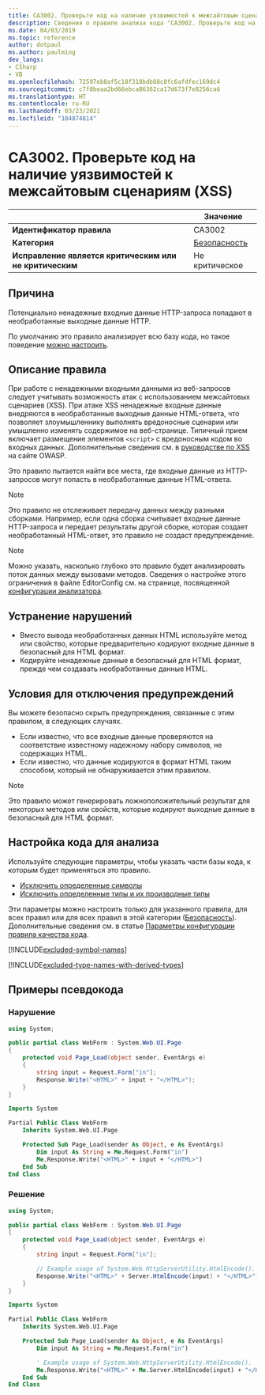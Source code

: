 ```yaml
---
title: CA3002. Проверьте код на наличие уязвимостей к межсайтовым сценариям (XSS) (анализ кода)
description: Сведения о правиле анализа кода "CA3002. Проверьте код на наличие уязвимостей к межсайтовым сценариям (XSS)"
ms.date: 04/03/2019
ms.topic: reference
author: dotpaul
ms.author: paulming
dev_langs:
- CSharp
- VB
ms.openlocfilehash: 72597eb8af5c18f318bdb88c8fc6afdfec169dc4
ms.sourcegitcommit: c7f0beaa2bd66ebca86362ca17d673f7e8256ca6
ms.translationtype: HT
ms.contentlocale: ru-RU
ms.lasthandoff: 03/23/2021
ms.locfileid: "104874814"
---
```

# <a name="ca3002-review-code-for-xss-vulnerabilities"></a>CA3002. Проверьте код на наличие уязвимостей к межсайтовым сценариям (XSS)

| | Значение |
|-|-|
| **Идентификатор правила** |CA3002|
| **Категория** |[Безопасность](security-warnings.md)|
| **Исправление является критическим или не критическим** |Не критическое|

## <a name="cause"></a>Причина

Потенциально ненадежные входные данные HTTP-запроса попадают в необработанные выходные данные HTTP.

По умолчанию это правило анализирует всю базу кода, но такое поведение [можно настроить](#configure-code-to-analyze).

## <a name="rule-description"></a>Описание правила

При работе с ненадежными входными данными из веб-запросов следует учитывать возможность атак с использованием межсайтовых сценариев (XSS). При атаке XSS ненадежные входные данные внедряются в необработанные выходные данные HTML-ответа, что позволяет злоумышленнику выполнять вредоносные сценарии или умышленно изменять содержимое на веб-странице. Типичный прием включает размещение элементов `<script>` с вредоносным кодом во входных данных. Дополнительные сведения см. в [руководстве по XSS](https://www.owasp.org/index.php/Cross-site_Scripting_(XSS)) на сайте OWASP.

Это правило пытается найти все места, где входные данные из HTTP-запросов могут попасть в необработанные данные HTML-ответа.

> [!NOTE]
> Это правило не отслеживает передачу данных между разными сборками. Например, если одна сборка считывает входные данные HTTP-запроса и передает результаты другой сборке, которая создает необработанный HTML-ответ, это правило не создаст предупреждение.

> [!NOTE]
> Можно указать, насколько глубоко это правило будет анализировать поток данных между вызовами методов. Сведения о настройке этого ограничения в файле EditorConfig см. на странице, посвященной [конфигурации анализатора](https://github.com/dotnet/roslyn-analyzers/blob/main/docs/Analyzer%20Configuration.md#dataflow-analysis).

## <a name="how-to-fix-violations"></a>Устранение нарушений

- Вместо вывода необработанных данных HTML используйте метод или свойство, которые предварительно кодируют входные данные в безопасный для HTML формат.
- Кодируйте ненадежные данные в безопасный для HTML формат, прежде чем создавать необработанные данные HTML.

## <a name="when-to-suppress-warnings"></a>Условия для отключения предупреждений

Вы можете безопасно скрыть предупреждения, связанные с этим правилом, в следующих случаях.

- Если известно, что все входные данные проверяются на соответствие известному надежному набору символов, не содержащих HTML.
- Если известно, что данные кодируются в формат HTML таким способом, который не обнаруживается этим правилом.

> [!NOTE]
> Это правило может генерировать ложноположительный результат для некоторых методов или свойств, которые кодируют выходные данные в безопасный для HTML формат.

## <a name="configure-code-to-analyze"></a>Настройка кода для анализа

Используйте следующие параметры, чтобы указать части базы кода, к которым будет применяться это правило.

- [Исключить определенные символы](#exclude-specific-symbols)
- [Исключить определенные типы и их производные типы](#exclude-specific-types-and-their-derived-types)

Эти параметры можно настроить только для указанного правила, для всех правил или для всех правил в этой категории ([Безопасность](security-warnings.md)). Дополнительные сведения см. в статье [Параметры конфигурации правила качества кода](../code-quality-rule-options.md).

[!INCLUDE[excluded-symbol-names](~/includes/code-analysis/excluded-symbol-names.md)]

[!INCLUDE[excluded-type-names-with-derived-types](~/includes/code-analysis/excluded-type-names-with-derived-types.md)]

## <a name="pseudo-code-examples"></a>Примеры псевдокода

### <a name="violation"></a>Нарушение

```csharp
using System;

public partial class WebForm : System.Web.UI.Page
{
    protected void Page_Load(object sender, EventArgs e)
    {
        string input = Request.Form["in"];
        Response.Write("<HTML>" + input + "</HTML>");
    }
}
```

```vb
Imports System

Partial Public Class WebForm
    Inherits System.Web.UI.Page

    Protected Sub Page_Load(sender As Object, e As EventArgs)
        Dim input As String = Me.Request.Form("in")
        Me.Response.Write("<HTML>" + input + "</HTML>")
    End Sub
End Class
```

### <a name="solution"></a>Решение

```csharp
using System;

public partial class WebForm : System.Web.UI.Page
{
    protected void Page_Load(object sender, EventArgs e)
    {
        string input = Request.Form["in"];

        // Example usage of System.Web.HttpServerUtility.HtmlEncode().
        Response.Write("<HTML>" + Server.HtmlEncode(input) + "</HTML>");
    }
}
```

```vb
Imports System

Partial Public Class WebForm
    Inherits System.Web.UI.Page

    Protected Sub Page_Load(sender As Object, e As EventArgs)
        Dim input As String = Me.Request.Form("in")

        ' Example usage of System.Web.HttpServerUtility.HtmlEncode().
        Me.Response.Write("<HTML>" + Me.Server.HtmlEncode(input) + "</HTML>")
    End Sub
End Class
```
